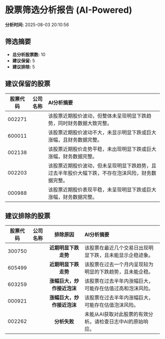 # 股票筛选分析报告 (AI-Powered)

**分析时间:** 2025-08-03 20:10:56

## 筛选摘要

- **总分析股票数:** 10
- **建议保留:** 5
- **建议排除:** 5

## 建议保留的股票

| 股票代码 | 公司名称 | AI分析摘要 |
|:---:|:---:|:---|
| 002271 |  | 该股票近期股价波动，但整体未呈现明显下跌趋势，同时财务数据大致完整。 |
| 600011 |  | 该股票近期股价波动不大，未显示明显下跌或巨大涨幅，且财务数据完整。 |
| 002138 |  | 该股票近期股价走势平稳，未出现明显下跌或巨大涨幅，财务数据完整。 |
| 002203 |  | 该股票近期股价波动，但未呈现明显下跌趋势，且过去半年股价大幅下跌，不存在泡沫风险，财务数据完整。 |
| 000988 |  | 该股票近期股价表现平稳，未呈现明显下跌或巨大涨幅，财务数据完整。 |

## 建议排除的股票

| 股票代码 | 公司名称 | 排除原因 | AI分析摘要 |
|:---:|:---:|:---:|:---|
| 300750 |  | **近期明显下跌走势** | 该股票在最近几个交易日出现明显下跌，且未能显示企稳迹象。 |
| 605499 |  | **近期明显下跌走势** | 该股票在过去一个月内呈现较为明显的下跌趋势，且未能企稳。 |
| 603259 |  | **涨幅巨大，炒作接近泡沫** | 该股票在过去半年内涨幅巨大，可能存在估值过高和泡沫风险。 |
| 000921 |  | **涨幅巨大，炒作接近泡沫** | 该股票在过去半年内涨幅巨大，可能存在估值泡沫风险。 |
| 002262 |  | **分析失败** | 未能从AI获取对此股票的有效分析。请检查日志中AI的原始响应。 |
